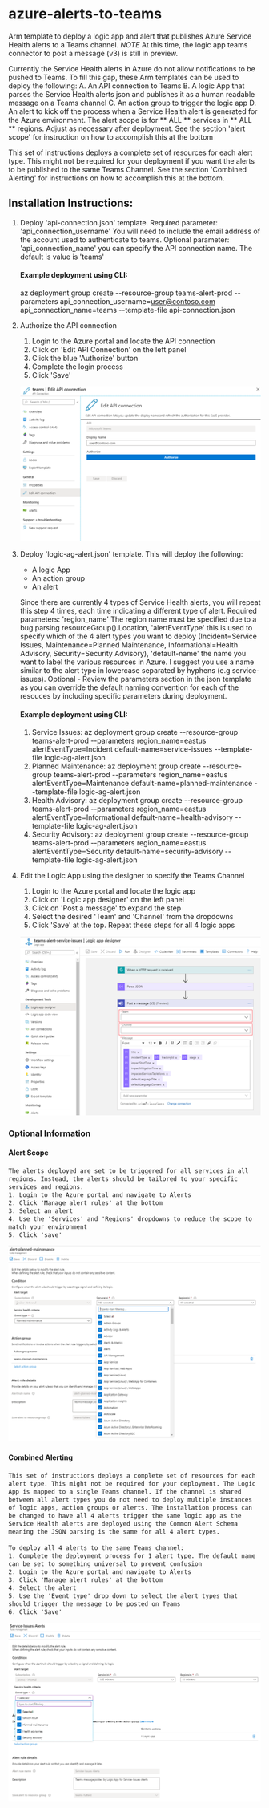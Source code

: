 # azure-alerts-to-teams
Arm template to deploy a logic app and alert that publishes Azure Service Health alerts to a Teams channel. 
*NOTE* At this time, the logic app teams connector to post a message (v3) is still in preview. 

Currently the Service Health alerts in Azure do not allow notifications to be pushed to Teams. To fill this gap, these Arm templates can be used to deploy the following:
A. An API connection to Teams
B. A logic App that parses the Service Health alerts json and publishes it as a human readable message on a Teams channel
C. An action group to trigger the logic app
D. An alert to kick off the process when a Service Health alert is generated for the Azure environment. The alert scope is for ** ALL ** services in ** ALL ** regions. Adjust as necessary after deployment. See the section 'alert scope' for instruction on how to accomplish this at the bottom

This set of instructions deploys a complete set of resources for each alert type. This might not be required for your deployment if you want the alerts to be published to the same Teams Channel. See the section 'Combined Alerting' for instructions on how to accomplish this at the bottom. 

## Installation Instructions:
1. Deploy 'api-connection.json' template. Required parameter: 'api_connection_username' You will need to include the email address of the account used to authenticate to teams. Optional parameter: 'api_connection_name' you can specify the API connection name. The default is value is 'teams'

    #### Example deployment using CLI: 
    az deployment group create --resource-group teams-alert-prod --parameters api_connection_username=user@contoso.com api_connection_name=teams --template-file api-connection.json


2. Authorize the API connection 
    1. Login to the Azure portal and locate the API connection 
    2. Click on 'Edit API Connection' on the left panel
    3. Click the blue 'Authorize' button
    4. Complete the login process
    5. Click 'Save' 

    ![API Connection Settings in Azure Portal](https://github.com/mack73/azure-alerts-to-teams/blob/master/readme-images/api-connection-screenshot1.png)


3. Deploy 'logic-ag-alert.json' template. This will deploy the following:
    * A logic App
    * An action group
    * An alert

    Since there are currently 4 types of Service Health alerts, you will repeat this step 4 times, each time indicating a different type of alert. Required parameters: 'region_name' The region name must be specified due to a bug parsing resourceGroup().Location, 'alertEventType' this is used to specify which of the 4 alert types you want to deploy (Incident=Service Issues, Maintenance=Planned Maintenance, Informational=Health Advisory, Security=Security Advisory), 'default-name' the name you want to label the various resources in Azure. I suggest you use a name similar to the alert type in lowercase separated by hyphens (e.g service-issues). Optional - Review the parameters section in the json template as you can override the default naming convention for each of the resouces by including specific parameters during deployment. 

    #### Example deployment using CLI: 
    1. Service Issues: az deployment group create --resource-group teams-alert-prod --parameters region_name=eastus alertEventType=Incident default-name=service-issues --template-file logic-ag-alert.json
    2. Planned Maintenance: az deployment group create --resource-group teams-alert-prod --parameters region_name=eastus alertEventType=Maintenance default-name=planned-maintenance --template-file logic-ag-alert.json
    3. Health Advisory: az deployment group create --resource-group teams-alert-prod --parameters region_name=eastus alertEventType=Informational default-name=health-advisory --template-file logic-ag-alert.json
    4. Security Advisory: az deployment group create --resource-group teams-alert-prod --parameters region_name=eastus alertEventType=Security default-name=security-advisory --template-file logic-ag-alert.json


4. Edit the Logic App using the designer to specify the Teams Channel 
    1. Login to the Azure portal and locate the logic app
    2. Click on 'Logic app designer' on the left panel
    3. Click on 'Post a message' to expand the step 
    4. Select the desired 'Team' and 'Channel' from the dropdowns
    5. Click 'Save' at the top. Repeat these steps for all 4 logic apps

    ![Logic App Designer in Azure Portal](https://github.com/mack73/azure-alerts-to-teams/blob/master/readme-images/logicapp-designer-screenshot1.png)


### Optional Information

#### Alert Scope
    The alerts deployed are set to be triggered for all services in all regions. Instead, the alerts should be tailored to your specific services and regions. 
    1. Login to the Azure portal and navigate to Alerts
    2. Click 'Manage alert rules' at the bottom
    3. Select an alert
    4. Use the 'Services' and 'Regions' dropdowns to reduce the scope to match your environment
    5. Click 'save' 

![API Connection Settings in Azure Portal](https://github.com/mack73/azure-alerts-to-teams/blob/master/readme-images/alert-scope-screenshot1.png)

#### Combined Alerting
    This set of instructions deploys a complete set of resources for each alert type. This might not be required for your deployment. The Logic App is mapped to a single Teams channel. If the channel is shared between all alert types you do not need to deploy multiple instances of logic apps, action groups or alerts. The installation process can be changed to have all 4 alerts trigger the same logic app as the Service Health alerts are deployed using the Common Alert Schema meaning the JSON parsing is the same for all 4 alert types. 
    
    To deploy all 4 alerts to the same Teams channel:
    1. Complete the deployment process for 1 alert type. The default name can be set to something universal to prevent confusion 
    2. Login to the Azure portal and navigate to Alerts
    3. Click 'Manage alert rules' at the bottom
    4. Select the alert
    5. Use the 'Event type' drop down to select the alert types that should trigger the message to be posted on Teams
    6. Click 'Save'

![Combined Alerts in Azure Portal](https://github.com/mack73/azure-alerts-to-teams/blob/master/readme-images/alert-screenshot1.png)